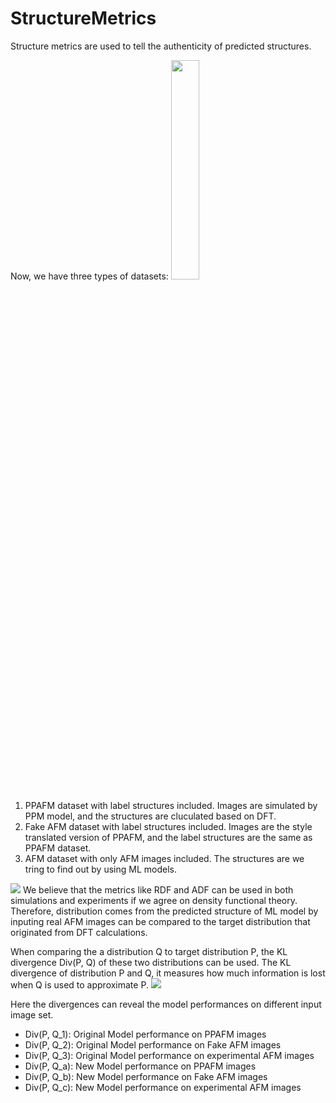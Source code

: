 # StructureMetrics
Structure metrics are used to tell the authenticity of predicted structures. 

Now, we have three types of datasets: 
<img src='https://cdn.jsdelivr.net/gh/HuangJiaLian/DataBase0@master/uPic/2024-07-04-02-46-DataSets.png' width='30%'/>

1. PPAFM dataset with label structures included. Images are simulated by PPM model, and the structures are cluculated based on DFT.
2. Fake AFM dataset with label structures included. Images are the style translated version of PPAFM, and the label structures are the same as PPAFM dataset. 
3. AFM dataset with only AFM images included. The structures are we tring to find out by using ML models. 

![](https://cdn.jsdelivr.net/gh/HuangJiaLian/DataBase0@master/uPic/2024-07-04-02-31-Intro.png)
We believe that the metrics like RDF and ADF can be used in both simulations and experiments if we agree on density functional theory. Therefore, distribution comes from the predicted structure of ML model by inputing real AFM images can be compared to the target distribution that originated from DFT calculations.

When comparing the a distribution Q to target distribution P, the KL divergence Div(P, Q) of these two distributions can be used. The KL divergence of  distribution P and Q, it measures how much information is lost when Q is used to approximate P.
![](https://cdn.jsdelivr.net/gh/HuangJiaLian/DataBase0@master/uPic/2024-07-04-02-32-Divergence.png)

Here the divergences can reveal the model performances on different input image set. 

- Div(P, Q\_1): Original Model performance on PPAFM images 
- Div(P, Q\_2): Original Model performance on Fake AFM images 
- Div(P, Q\_3): Original Model performance on experimental AFM images 
- Div(P, Q\_a): New Model performance on PPAFM images 
- Div(P, Q\_b): New Model performance on Fake AFM images
- Div(P, Q\_c): New Model performance on experimental AFM images 
